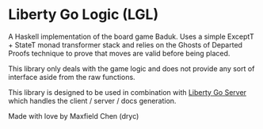 # Liberty Go Logic (LGL)

A Haskell implementation of the board game Baduk. Uses a simple ExceptT + StateT monad transformer stack and relies on the Ghosts of Departed Proofs technique to prove that moves are valid before being placed. 

This library only deals with the game logic and does not provide any sort of interface aside from the raw functions.

This library is designed to be used in combination with [Liberty Go Server](https://github.com/Maxfield-Chen/liberty-go-server) which handles the client / server / docs generation. 

Made with love by Maxfield Chen (dryc)
